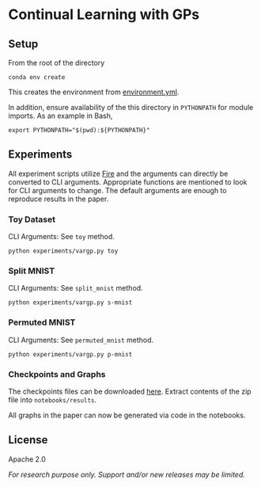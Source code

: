 # Continual Learning with GPs

## Setup

From the root of the directory

```shell
conda env create
```

This creates the environment from [environment.yml](./environment.yml).

In addition, ensure availability of the this directory in `PYTHONPATH`
for module imports. As an example in Bash,

```shell
export PYTHONPATH="$(pwd):${PYTHONPATH}"
```

## Experiments

All experiment scripts utilize [Fire](https://github.com/google/python-fire)
and the arguments can directly be converted to CLI arguments. Appropriate
functions are mentioned to look for CLI arguments to change. The default arguments are enough to reproduce results in the paper.

### Toy Dataset

CLI Arguments: See `toy` method.

```shell
python experiments/vargp.py toy
```

### Split MNIST

CLI Arguments: See `split_mnist` method.

```shell
python experiments/vargp.py s-mnist
```

### Permuted MNIST

CLI Arguments: See `permuted_mnist` method.

```shell
python experiments/vargp.py p-mnist
```

### Checkpoints and Graphs

The checkpoints files can be downloaded [here](https://drive.google.com/file/d/1A0XDcD4egzsCsGUk6EJ7i8fdoODFuNPt/view?usp=sharing). Extract
contents of the zip file into `notebooks/results`.

All graphs in the paper can now be generated via code in the notebooks.

## License

Apache 2.0

_For research purpose only. Support and/or new releases may be limited._

